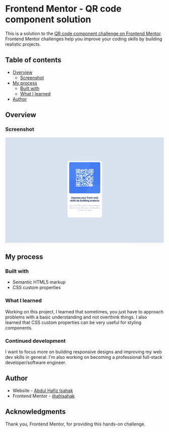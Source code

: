 # Frontend Mentor - QR code component solution

This is a solution to the [QR code component challenge on Frontend Mentor](https://www.frontendmentor.io/challenges/qr-code-component-iux_sIO_H). Frontend Mentor challenges help you improve your coding skills by building realistic projects. 

## Table of contents

- [Overview](#overview)
  - [Screenshot](#screenshot)
- [My process](#my-process)
  - [Built with](#built-with)
  - [What I learned](#what-i-learned)
- [Author](#author)

## Overview

### Screenshot

![](images/Screenshot_1.png)

## My process

### Built with

- Semantic HTML5 markup
- CSS custom properties

### What I learned

Working on this project, I learned that sometimes, you just have to approach problems with a basic understanding and not overthink things. I also learned that CSS custom properties can be very useful for styling components.

### Continued development

I want to focus more on building responsive designs and improving my web dev skills in general. I'm also working on becoming a professional full-stack developer/software engineer. 

## Author

- Website - [Abdul Hafiz Isahak](https://github.com/ahisahak)
- Frontend Mentor - [@ahisahak](https://www.frontendmentor.io/profile/ahisahak)


## Acknowledgments

Thank you, Frontend Mentor, for providing this hands-on challenge.
